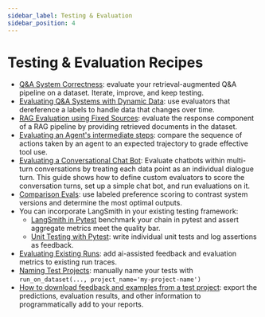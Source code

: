 ```yaml
---
sidebar_label: Testing & Evaluation
sidebar_position: 4 
---
```

# Testing & Evaluation Recipes

- [Q&A System Correctness](./qa-correctness/qa-correctness.ipynb): evaluate your retrieval-augmented Q&A pipeline on a dataset. Iterate, improve, and keep testing.
- [Evaluating Q&A Systems with Dynamic Data](./dynamic-data/testing_dynamic_data.ipynb): use evaluators that dereference a labels to handle data that changes over time.
- [RAG Evaluation using Fixed Sources](./using-fixed-sources/using_fixed_sources.ipynb): evaluate the response component of a RAG pipeline by providing retrieved documents in the dataset.
- [Evaluating an Agent's intermediate steps](./agent_steps/evaluating_agents.ipynb): compare the sequence of actions taken by an agent to an expected trajectory to grade effective tool use.
- [Evaluating a Conversational Chat Bot](./chat-single-turn/chat_evaluation_single_turn.ipynb): Evaluate chatbots within multi-turn conversations by treating each data point as an individual dialogue turn. This guide shows how to define custom evaluators to score the conversation turns, set up a simple chat bot, and run evaluations on it.
- [Comparison Evals](./comparing-runs/comparing-qa.ipynb): use labeled preference scoring to contrast system versions and determine the most optimal outputs.
- You can incorporate LangSmith in your existing testing framework:
    - [LangSmith in Pytest](./pytest/) benchmark your chain in pytest and assert aggregate metrics meet the quality bar.
    - [Unit Testing with Pytest](./pytest-ut/): write individual unit tests and log assertions as feedback.
- [Evaluating Existing Runs](./evaluate-existing-test-project/evaluate_runs.ipynb): add ai-assisted feedback and evaluation metrics to existing run traces.
- [Naming Test Projects](./naming-test-projects/naming-test-projects.md): manually name your tests with `run_on_dataset(..., project_name='my-project-name')`
- [How to download feedback and examples from a test project](./download-feedback-and-examples/download_example.ipynb): export the predictions, evaluation results, and other information to programmatically add to your reports.